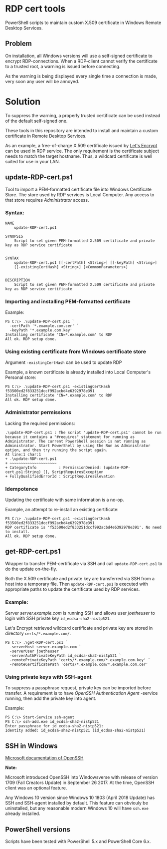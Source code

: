 # RDP cert tools
PowerShell scripts to maintain custom X.509 certificate in
Windows Remote Desktop Services.

## Problem
On installation, all Windows versions will use a self-signed certificate
to encrypt RDP-connections. When a RDP-client cannot verify the certificate
to a trusted root, a warning is issued before connecting.

As the warning is being displayed every single time a connection is made,
very soon any user will be annoyed.

# Solution
To suppress the warning, a properly trusted certificate can be used instead of the default self-signed one.

These tools in this repository are intended to install and maintain a custom certificate in Remote Desktop Services.

As an example, a free-of-charge X.509 certificate issued by [Let's Encrypt](https://letsencrypt.org/) can be used
in RDP service. The only requirement is the certificate subject needs to match the target hostname.
Thus, a wildcard certificate is well suited for use in your LAN. 

## update-RDP-cert.ps1

Tool to import a PEM-formatted certificate file into Windows Certificate Store.
The store used by RDP services is Local Computer. Any access to that store requires _Administrator_ access.

### Syntax:
```
NAME
    update-RDP-cert.ps1

SYNOPSIS
    Script to set given PEM-formatted X.509 certificate and private key as RDP service certificate


SYNTAX
    update-RDP-cert.ps1 [[-certPath] <String>] [[-keyPath] <String>]
    [[-existingCertHash] <String>] [<CommonParameters>]


DESCRIPTION
    Script to set given PEM-formatted X.509 certificate and private key as RDP service certificate
```

### Importing and installing PEM-formatted certificate

Example:
```
PS C:\> .\update-RDP-cert.ps1 `
  -certPath '*.example.com.cer' `
  -keyPath '*.example.com.key'
Installing certificate 'CN=*.example.com' to RDP
All ok. RDP setup done.
```


### Using existing certificate from Windows certificate store
Argument `-existingCertHash` can be used to update RDP

Example, a known certificate is already installed into Local Computer's Personal store:
```
PS C:\> .\update-RDP-cert.ps1 -existingCertHash f53500ed2f833251dccf992acbd4e6392978e391
Installing certificate 'CN=*.example.com' to RDP
All ok. RDP setup done.
```

### Administrator permissions
Lacking the required permissions:
```
.\update-RDP-cert.ps1 : The script 'update-RDP-cert.ps1' cannot be run because it contains a "#requires" statement for running as Administrator. The current PowerShell session is not running as Administrator. Start PowerShell by using the Run as Administrator option, and then try running the script again.
At line:1 char:1
+ .\update-RDP-cert.ps1
+ ~~~~~~~~~~~~~~~~~~~~~
+ CategoryInfo          : PermissionDenied: (update-RDP-cert.ps1:String) [], ScriptRequiresException
+ FullyQualifiedErrorId : ScriptRequiresElevation
```

### Idempotence
Updating the certificate with same information is a no-op.

Example, an attempt to re-install an existing certificate:
```
PS C:\> .\update-RDP-cert.ps1 -existingCertHash f53500ed2f833251dccf992acbd4e6392978e391
RDP certificate is 'f53500ed2f833251dccf992acbd4e6392978e391'. No need to install.
All ok. RDP setup done.
```

## get-RDP-cert.ps1
Wrapper to transfer PEM-certificate via SSH and call `update-RDP-cert.ps1`
to do the update on-the-fly.

Both the X.509 certificate and private key are transferred via SSH from a host into a temporary file.
Then `update-RDP-cert.ps1` is executed with appropriate paths to update the certificate used by RDP services.

### Example:
Server _server.example.com_ is running SSH and allows
user _joetheuser_ to login with SSH private key `id_ecdsa-sha2-nistp521`.

Let's Encrypt retrieved wildcard certificate and private key are stored in
directory `certs/*.example.com/`. 

```
PS C:\> .\get-RDP-cert.ps1 `
  -serverHost server.example.com `
  -serverUser joetheuser `
  -serverAuthPrivateKeyPath id_ecdsa-sha2-nistp521 `
  -remotePrivateKeyPath 'certs/*.example.com/*.example.com.key' `
  -remoteCertificatePath 'certs/*.example.com/*.example.com.cer'
```

### Using private keys with SSH-agent
To suppress a passphrase request, private key can be imported before transfer.
A requirement is to have _OpenSSH Authentication Agent_ -service running, then add the
private key into agent.

Example: 

```
PS C:\> Start-Service ssh-agent
PS C:\> ssh-add.exe id_ecdsa-sha2-nistp521
Enter passphrase for id_ecdsa-sha2-nistp521:
Identity added: id_ecdsa-sha2-nistp521 (id_ecdsa-sha2-nistp521)
```

## SSH in Windows

[Microsoft documentation of OpenSSH](https://docs.microsoft.com/en-us/windows-server/administration/openssh/openssh_overview)

**Note:**

Microsoft introduced OpenSSH into Windowsverse with release of version 1709 (Fall Creators Update) in September 26 2017.
At the time, OpenSSH client was an optional feature.

Any Windows 10 version since Windows 10 1803 (April 2018 Update) has SSH and SSH-agent installed by default.
This feature can obviouly be uninstalled, but any reasonable modern Windows 10 will have `ssh.exe` already installed.

## PowerShell versions
Scripts have been tested with PowerShell 5.x and PowerShell Core 6.x.